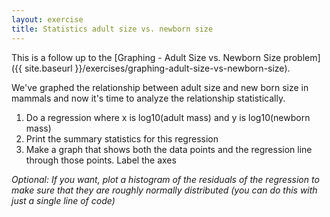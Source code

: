 ```yaml
---
layout: exercise
title: Statistics adult size vs. newborn size
---
```


This is a follow up to the [Graphing - Adult Size vs. Newborn Size
problem]({{ site.baseurl }}/exercises/graphing-adult-size-vs-newborn-size).

We've graphed the relationship between adult size and new born size in
mammals and now it's time to analyze the relationship statistically.

1.  Do a regression where x is log10(adult mass) and y is log10(newborn
    mass)
2.  Print the summary statistics for this regression
3.  Make a graph that shows both the data points and the regression line through
    those points. Label the axes

*Optional: If you want, plot a histogram of the residuals of the regression to
make sure that they are roughly normally distributed (you can do this with just
a single line of code)*
